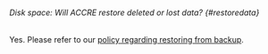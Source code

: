 ###### Disk space: Will ACCRE restore deleted or lost data? {#restoredata} 

Yes. Please refer to our [policy
regarding restoring from backup](/?page_id=67#storage-backup).
